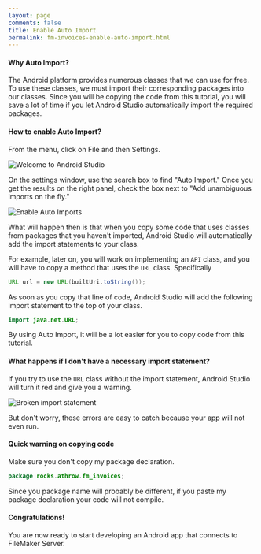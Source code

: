 ```yaml
---
layout: page
comments: false
title: Enable Auto Import
permalink: fm-invoices-enable-auto-import.html
---
```


#### Why Auto Import?

The Android platform provides numerous classes that we can use for free.  To use these classes, we must import their corresponding packages into our classes.  Since you will be copying the code from this tutorial, you will save a lot of time if you let Android Studio automatically import the required packages.

#### How to enable Auto Import?

From the menu, click on File and then Settings.

![Welcome to Android Studio](http://throw.rocks/fm-invoices/02_settings/settings_01_open.png)

On the settings window, use the search box to find "Auto Import." Once you get the results on the right panel, check the box next to "Add unambiguous imports on the fly."

![Enable Auto Imports](http://throw.rocks/fm-invoices/02_settings/settings_02_enable_auto_import.png)

What will happen then is that when you copy some code that uses classes from packages that you haven't imported, Android Studio will automatically add the import statements to your class.

For example, later on, you will work on implementing an `API` class, and you will have to copy a method that uses the `URL` class.  Specifically 

```java
URL url = new URL(builtUri.toString());
```

As soon as you copy that line of code, Android Studio will add the following import statement to the top of your class.

```java
import java.net.URL;
```


By using Auto Import, it will be a lot easier for you to copy code from this tutorial. 

#### What happens if I don't have a necessary import statement?

If you try to use the `URL` class without the import statement, Android Studio will turn it red and give you a warning.

![Broken import statement](http://throw.rocks/fm-invoices/02_settings/settings_03_broken_import.png)

But don't worry, these errors are easy to catch because your app will not even run.

#### Quick warning on copying code

Make sure you don't copy my package declaration. 

```java
package rocks.athrow.fm_invoices;
```

Since you package name will probably be different, if you paste my package declaration your code will not compile.

#### Congratulations!

You are now ready to start developing an Android app that connects to FileMaker Server.



